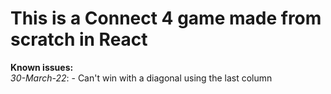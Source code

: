 # This is a Connect 4 game made from scratch in React

**Known issues:** <br>
*30-March-22*: - Can't win with a diagonal using the last column
